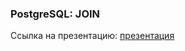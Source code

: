 ### PostgreSQL: JOIN
Ссылка на презентацию: [презентация](https://github.com/ait-tr/cohort38/blob/main/db/lesson_02/DB_PostgreSQL.pdf)